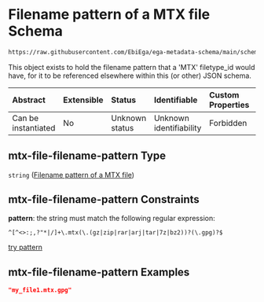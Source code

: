 # Filename pattern of a MTX file Schema

```txt
https://raw.githubusercontent.com/EbiEga/ega-metadata-schema/main/schemas/EGA.common-definitions.json#/definitions/mtx-file-filename-pattern
```

This object exists to hold the filename pattern that a 'MTX' filetype\_id would have, for it to be referenced elsewhere within this (or other) JSON schema.

| Abstract            | Extensible | Status         | Identifiable            | Custom Properties | Additional Properties | Access Restrictions | Defined In                                                                                           |
| :------------------ | :--------- | :------------- | :---------------------- | :---------------- | :-------------------- | :------------------ | :--------------------------------------------------------------------------------------------------- |
| Can be instantiated | No         | Unknown status | Unknown identifiability | Forbidden         | Allowed               | none                | [EGA.common-definitions.json\*](../../../schemas/EGA.common-definitions.json "open original schema") |

## mtx-file-filename-pattern Type

`string` ([Filename pattern of a MTX file](ega-12-definitions-filename-pattern-of-a-mtx-file.md))

## mtx-file-filename-pattern Constraints

**pattern**: the string must match the following regular expression:&#x20;

```regexp
^[^<>:;,?"*|/]+\.mtx(\.(gz|zip|rar|arj|tar|7z|bz2))?(\.gpg)?$
```

[try pattern](https://regexr.com/?expression=%5E%5B%5E%3C%3E%3A%3B%2C%3F%22*%7C%2F%5D%2B%5C.mtx\(%5C.\(gz%7Czip%7Crar%7Carj%7Ctar%7C7z%7Cbz2\)\)%3F\(%5C.gpg\)%3F%24 "try regular expression with regexr.com")

## mtx-file-filename-pattern Examples

```json
"my_file1.mtx.gpg"
```
